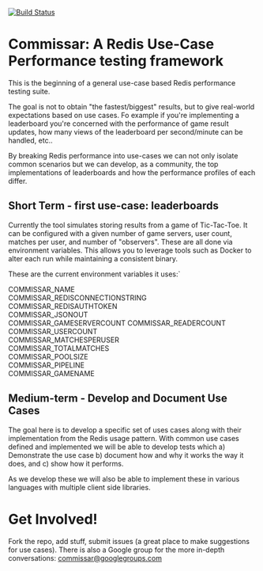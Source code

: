 [![Build
Status](https://travis-ci.org/TheRealBill/commissar.svg?branch=master)](https://travis-ci.org/TheRealBill/commissar)

# Commissar: A Redis Use-Case Performance testing framework

This is the beginning of a general use-case based Redis performance testing
suite.

The goal is not to obtain "the fastest/biggest" results, but to give real-world
expectations based on use cases. Fo example if you're implementing a
leaderboard you're concerned with the performance of game result updates, how
many views of the leaderboard per second/minute can be handled, etc..

By breaking Redis performance into use-cases we can not only isolate common
scenarios but we can develop, as a community, the top implementations of
leaderboards and how the performance profiles of each differ.

## Short Term - first use-case: leaderboards

Currently the tool simulates storing results from a game of Tic-Tac-Toe. It can
be configured with a given number of game servers, user count, matches per
user, and number of "observers". These are all done via environment variables.
This allows you to leverage tools such as Docker to alter each run while
maintaining a consistent binary.

These are the current environment variables it uses:`

COMMISSAR_NAME                  
COMMISSAR_REDISCONNECTIONSTRING
COMMISSAR_REDISAUTHTOKEN      
COMMISSAR_JSONOUT            
COMMISSAR_GAMESERVERCOUNT 
COMMISSAR_READERCOUNT       
COMMISSAR_USERCOUNT        
COMMISSAR_MATCHESPERUSER  
COMMISSAR_TOTALMATCHES   
COMMISSAR_POOLSIZE       
COMMISSAR_PIPELINE      
COMMISSAR_GAMENAME     


## Medium-term - Develop and Document Use Cases


The goal here is to develop a specific set of uses cases along with their
implementation from the Redis usage pattern. With common use cases defined and
implemented we will be able to develop tests which 
  a) Demonstrate the use case
  b) document how and why it works the way it does, and 
  c) show how it performs.

As we develop these we will also be able to implement these in various
languages with multiple client side libraries.

# Get Involved!

Fork the repo, add stuff, submit issues (a great place to make suggestions for
use cases). There is also a Google group for the more in-depth conversations:
commissar@googlegroups.com


